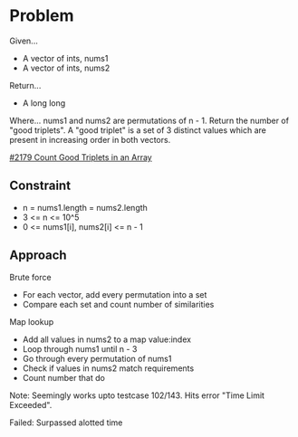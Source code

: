 
# Problem
Given...
- A vector of ints, nums1
- A vector of ints, nums2

Return...
- A long long

Where...
nums1 and nums2 are permutations of n - 1. Return the number of "good triplets".
A "good triplet" is a set of 3 distinct values which are present in increasing 
order in both vectors.

[#2179 Count Good Triplets in an Array](https://leetcode.com/problems/count-good-triplets-in-an-array/description/?envType=daily-question&envId=2025-04-15)

## Constraint
- n = nums1.length = nums2.length
- 3 <= n <= 10^5
- 0 <= nums1\[i], nums2\[i] <= n - 1

## Approach
Brute force
- For each vector, add every permutation into a set
- Compare each set and count number of similarities

Map lookup
- Add all values in nums2 to a map value:index
- Loop through nums1 until n - 3
- Go through every permutation of nums1
- Check if values in nums2 match requirements
- Count number that do

Note:
Seemingly works upto testcase 102/143. Hits error "Time Limit Exceeded".

Failed: Surpassed alotted time

